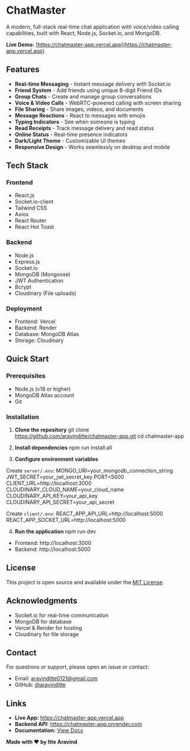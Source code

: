 # ChatMaster 

A modern, full-stack real-time chat application with voice/video calling capabilities, built with React, Node.js, Socket.io, and MongoDB.

**Live Demo:** [https://chatmaster-app.vercel.app](https://chatmaster-app.vercel.app)

## Features

- **Real-time Messaging** - Instant message delivery with Socket.io
- **Friend System** - Add friends using unique 8-digit Friend IDs
- **Group Chats** - Create and manage group conversations
- **Voice & Video Calls** - WebRTC-powered calling with screen sharing
- **File Sharing** - Share images, videos, and documents
- **Message Reactions** - React to messages with emojis
- **Typing Indicators** - See when someone is typing
- **Read Receipts** - Track message delivery and read status
- **Online Status** - Real-time presence indicators
- **Dark/Light Theme** - Customizable UI themes
- **Responsive Design** - Works seamlessly on desktop and mobile

##  Tech Stack

### Frontend
- React.js
- Socket.io-client
- Tailwind CSS
- Axios
- React Router
- React Hot Toast

### Backend
- Node.js
- Express.js
- Socket.io
- MongoDB (Mongoose)
- JWT Authentication
- Bcrypt
- Cloudinary (File uploads)

### Deployment
- Frontend: Vercel
- Backend: Render
- Database: MongoDB Atlas
- Storage: Cloudinary

##  Quick Start

### Prerequisites
- Node.js (v18 or higher)
- MongoDB Atlas account
- Git

### Installation

1. **Clone the repository**
git clone https://github.com/aravinditte/chatmaster-app.git
cd chatmaster-app

2. **Install dependencies**
npm run install:all

3. **Configure environment variables**

Create `server/.env`:
MONGO_URI=your_mongodb_connection_string
JWT_SECRET=your_jwt_secret_key
PORT=5000
CLIENT_URL=http://localhost:3000
CLOUDINARY_CLOUD_NAME=your_cloud_name
CLOUDINARY_API_KEY=your_api_key
CLOUDINARY_API_SECRET=your_api_secret

Create `client/.env`:
REACT_APP_API_URL=http://localhost:5000
REACT_APP_SOCKET_URL=http://localhost:5000

4. **Run the application**
npm run dev

- Frontend: http://localhost:3000
- Backend: http://localhost:5000

## License

This project is open source and available under the [MIT License](LICENSE).


##  Acknowledgments

- Socket.io for real-time communication
- MongoDB for database
- Vercel & Render for hosting
- Cloudinary for file storage

## Contact

For questions or support, please open an issue or contact:
- Email: aravinditte0121@gmail.com
- GitHub: [@aravinditte](https://github.com/aravinditte)

## Links

- **Live App:** https://chatmaster-app.vercel.app
- **Backend API:** https://chatmaster-app.onrender.com
- **Documentation:** [View Docs](docs/)

**Made with ❤️ by Itte Aravind**
